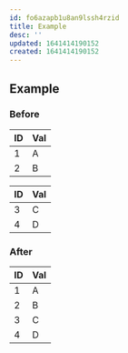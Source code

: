 ```yaml
---
id: fo6azapb1u8an9lssh4rzid
title: Example
desc: ''
updated: 1641414190152
created: 1641414190152
---
```



## Example

### Before

| ID | Val |
| -- | --- |
| 1  | A   |
| 2  | B   |

| ID | Val |
| -- | --- |
| 3  | C   |
| 4  | D   |

### After

| ID | Val |
| -- | --- |
| 1  | A   |
| 2  | B   |
| 3  | C   |
| 4  | D   |
